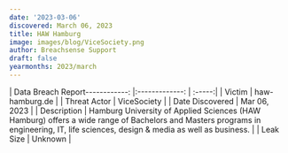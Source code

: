 ```yaml
---
date: '2023-03-06'
discovered: March 06, 2023
title: HAW Hamburg
image: images/blog/ViceSociety.png
author: Breachsense Support
draft: false
yearmonths: 2023/march
---
```


| Data Breach Report------------:     |:-------------:    | :-----:|
| Victim      | haw-hamburg.de      | 
| Threat Actor      | ViceSociety      | 
| Date Discovered      | Mar 06, 2023      | 
| Description      | Hamburg University of Applied Sciences (HAW Hamburg) offers a wide range of Bachelors and Masters programs in engineering, IT, life sciences, design & media as well as business.      | 
| Leak Size      | Unknown      | 

